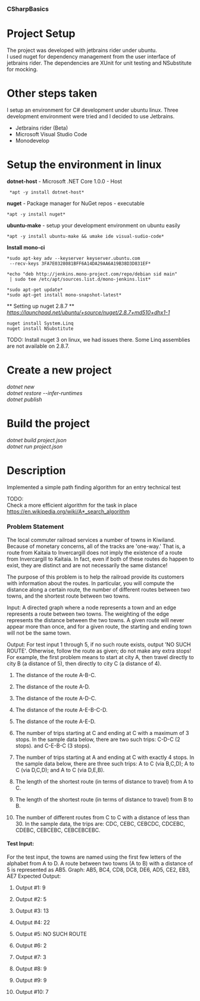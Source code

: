 ### CSharpBasics

# Project Setup
The project was developed with jetbrains rider under ubuntu.   
I used nuget for dependency management from the user interface of jetbrains rider.
The dependencies are XUnit for unit testing and NSubstitute for mocking.
  
# Other steps taken
I setup an environment for C# development under ubuntu linux.
Three development environment were tried and I decided to use Jetbrains.
* Jetbrains rider (Beta)
* Microsoft Visual Studio Code
* Monodevelop

# Setup the environment in linux

**dotnet-host** - Microsoft .NET Core 1.0.0 - Host  
```
 *apt -y install dotnet-host*
```
**nuget** - Package manager for NuGet repos - executable  
```
*apt -y install nuget*
```
**ubuntu-make** - setup your development environment on ubuntu easily  
```
*apt -y install ubuntu-make && umake ide visual-sudio-code*
```
**Install mono-ci**  
```
*sudo apt-key adv --keyserver keyserver.ubuntu.com  
 --recv-keys 3FA7E0328081BFF6A14DA29AA6A19B38D3D831EF*    
 
*echo "deb http://jenkins.mono-project.com/repo/debian sid main"  
 | sudo tee /etc/apt/sources.list.d/mono-jenkins.list*  
 
*sudo apt-get update*  
*sudo apt-get install mono-snapshot-latest* 
```
** Setting up nuget 2.8.7 ** 
*https://launchpad.net/ubuntu/+source/nuget/2.8.7+md510+dhx1-1*  
```
nuget install System.Linq
nuget install NSubstitute
```
TODO: Install nuget 3 on linux, we had issues there. Some Linq assemblies are not available on 2.8.7.

# Create a new project
*dotnet new*  
*dotnet restore --infer-runtimes*  
*dotnet publish*  

# Build the project
*dotnet build project.json*  
*dotnet run project.json*  

# Description

Implemented a simple path finding algorithm for an entry technical test

TODO:  
Check a more efficient algorithm for the task in place 
 https://en.wikipedia.org/wiki/A*_search_algorithm

### Problem Statement

The local commuter railroad services a number of towns in Kiwiland.  Because of monetary concerns, all of the tracks are 'one-way.'  That is, a route from Kaitaia to Invercargill does not imply the existence of a route from Invercargill to Kaitaia.  In fact, even if both of these routes do happen to exist, they are distinct and are not necessarily the same distance! 
 
The purpose of this problem is to help the railroad provide its customers with information about the routes.  In particular, you will compute the distance along a certain route, the number of different routes between two towns, and the shortest route between two towns. 
 
Input:  A directed graph where a node represents a town and an edge represents a route between two towns.  The weighting of the edge represents the distance between the two towns.  A given route will never appear more than once, and for a given route, the starting and ending town will not be the same town. 
 
Output: For test input 1 through 5, if no such route exists, output 'NO SUCH ROUTE'.  Otherwise, follow the route as given; do not make any extra stops!  For example, the first problem means to start at city A, then travel directly to city B (a distance of 5), then directly to city C (a distance of 4). 

1. The distance of the route A-B-C. 

2. The distance of the route A-D. 

3. The distance of the route A-D-C. 

4. The distance of the route A-E-B-C-D. 

5. The distance of the route A-E-D. 

6. The number of trips starting at C and ending at C with a maximum of 3 stops.  In the sample data below, there are two such trips: C-D-C (2 stops). and C-E-B-C (3 stops). 
7. The number of trips starting at A and ending at C with exactly 4 stops.  In the sample data below, there are three such trips: A to C (via B,C,D); A to C (via D,C,D); and A to C (via D,E,B). 
8. The length of the shortest route (in terms of distance to travel) from A to C. 
9. The length of the shortest route (in terms of distance to travel) from B to B. 
10. The number of different routes from C to C with a distance of less than 30.  In the sample data, the trips are: CDC, CEBC, CEBCDC, CDCEBC, CDEBC, CEBCEBC, CEBCEBCEBC. 
 
#### Test Input: 
For the test input, the towns are named using the first few letters of the alphabet from A to D.  A route between two towns (A to B) with a distance of 5 is represented as AB5. 
Graph: AB5, BC4, CD8, DC8, DE6, AD5, CE2, EB3, AE7 
Expected Output: 
1. Output #1: 9 

2. Output #2: 5 

3. Output #3: 13 

4. Output #4: 22 

5. Output #5: NO SUCH ROUTE 

6. Output #6: 2 

7. Output #7: 3 

8. Output #8: 9 

9. Output #9: 9 

10. Output #10: 7